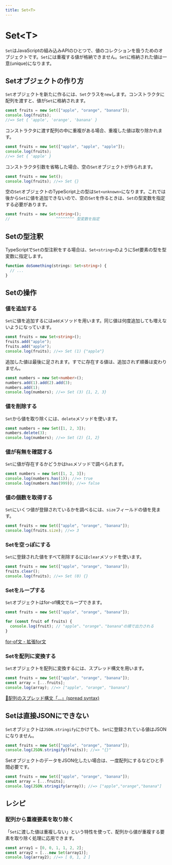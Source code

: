 ```yaml
---
title: Set<T>
---
```


# Set&lt;T>

`Set`はJavaScriptの組み込みAPIのひとつで、値のコレクションを扱うためのオブジェクトです。`Set`には重複する値が格納できません。`Set`に格納された値は一意(unique)になります。

## Setオブジェクトの作り方

`Set`オブジェクトを新たに作るには、`Set`クラスを`new`します。コンストラクタに配列を渡すと、値が`Set`に格納されます。

```typescript
const fruits = new Set(["apple", "orange", "banana"]);
console.log(fruits);
//=> Set { 'apple', 'orange', 'banana' }
```

コンストラクタに渡す配列の中に重複がある場合、重複した値は取り除かれます。

```typescript
const fruits = new Set(["apple", "apple", "apple"]);
console.log(fruits);
//=> Set { 'apple' }
```

コンストラクタ引数を省略した場合、空の`Set`オブジェクトが作られます。

```typescript
const fruits = new Set();
console.log(fruits); //=> Set {}
```

空の`Set`オブジェクトのTypeScript上の型は`Set<unknown>`になります。これでは後から`Set`に値を追加できないので、空の`Set`を作るときは、`Set`の型変数を指定する必要があります。

```typescript
const fruits = new Set<string>();
//                    ^^^^^^^^ 型変数を指定
```

## Setの型注釈

TypeScriptで`Set`の型注釈をする場合は、`Set<string>`のようにSet要素の型を型変数に指定します。

```typescript
function doSomething(strings: Set<string>) {
  // ...
}
```

## Setの操作

### 値を追加する

`Set`に値を追加するには`add`メソッドを用います。同じ値は何度追加しても増えないようになっています。

```typescript
const fruits = new Set<string>();
fruits.add("apple");
fruits.add("apple");
console.log(fruits); //=> Set (1) {"apple"}
```

追加した値は最後に足されます。すでに存在する値は、追加されず順番は変わりません。

```typescript
const numbers = new Set<number>();
numbers.add(1).add(2).add(3);
numbers.add(1);
console.log(numbers); //=> Set (3) {1, 2, 3}
```

### 値を削除する

`Set`から値を取り除くには、`delete`メソッドを使います。

```typescript
const numbers = new Set([1, 2, 3]);
numbers.delete(3);
console.log(numbers); //=> Set (2) {1, 2}
```

### 値が有無を確認する

`Set`に値が存在するかどうかは`has`メソッドで調べられます。

```typescript
const numbers = new Set([1, 2, 3]);
console.log(numbers.has(1)); //=> true
console.log(numbers.has(999)); //=> false
```

### 値の個数を取得する

`Set`にいくつ値が登録されているかを調べるには、`size`フィールドの値を見ます。

```typescript
const fruits = new Set(["apple", "orange", "banana"]);
console.log(fruits.size); //=> 3
```

### Setを空っぽにする

`Set`に登録された値をすべて削除するには`clear`メソッドを使います。

```typescript
const fruits = new Set(["apple", "orange", "banana"]);
fruits.clear();
console.log(fruits); //=> Set (0) {}
```

### Setをループする

`Set`オブジェクトはfor-of構文でループできます。

```typescript
const fruits = new Set(["apple", "orange", "banana"]);

for (const fruit of fruits) {
  console.log(fruit); // "apple"、"orange"、"banana"の順で出力される
}
```

[for-of文 - 拡張for文](../statements/for-of.md)

### Setを配列に変換する

`Set`オブジェクトを配列に変換するには、スプレッド構文を用います。

```typescript
const fruits = new Set(["apple", "orange", "banana"]);
const array = [...fruits];
console.log(array); //=> ["apple", "orange", "banana"]
```

[🚧配列のスプレッド構文「...」(spread syntax)](../values-types-variables/array/spread-syntax-for-array.md)

## Setは直接JSONにできない

`Set`オブジェクトは`JSON.stringify`にかけても、`Set`に登録されている値はJSONになりません。

```typescript
const fruits = new Set(["apple", "orange", "banana"]);
console.log(JSON.stringify(fruits)); //=> "{}"
```

SetオブジェクトのデータをJSON化したい場合は、一度配列にするなどひと手間必要です。

```typescript
const fruits = new Set(["apple", "orange", "banana"]);
const array = [...fruits];
console.log(JSON.stringify(array)); //=> ["apple","orange","banana"]
```

## レシピ

### 配列から重複要素を取り除く

「`Set`に渡した値は重複しない」という特性を使って、配列から値が重複する要素を取り除く処理に応用できます。

```javascript
const array1 = [0, 0, 1, 1, 2, 2];
const array2 = [...new Set(array1)];
console.log(array2); //=> [ 0, 1, 2 ]
```
